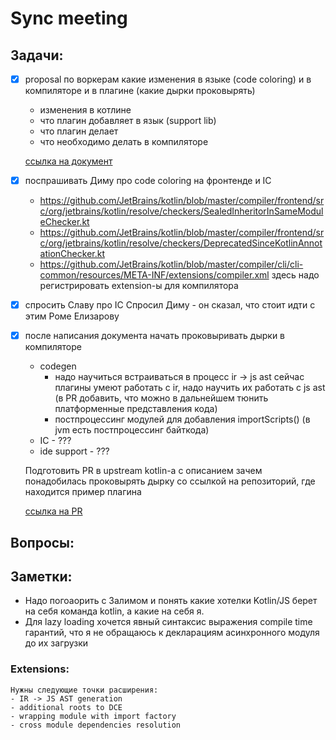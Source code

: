 # Sync meeting

## Задачи:

- [x] proposal по воркерам какие изменения в языке (code coloring) и в компиляторе и в плагине (какие дырки проковырять)
    - изменения в котлине
    - что плагин добавляет в язык (support lib)
    - что плагин делает
    - что необходимо делать в компиляторе

    [ссылка на документ](../notes/kotlin-js-compiler-changes.md)

- [x] поспрашивать Диму про code coloring на фронтенде и IC
    - https://github.com/JetBrains/kotlin/blob/master/compiler/frontend/src/org/jetbrains/kotlin/resolve/checkers/SealedInheritorInSameModuleChecker.kt
    - https://github.com/JetBrains/kotlin/blob/master/compiler/frontend/src/org/jetbrains/kotlin/resolve/checkers/DeprecatedSinceKotlinAnnotationChecker.kt
    - https://github.com/JetBrains/kotlin/blob/master/compiler/cli/cli-common/resources/META-INF/extensions/compiler.xml здесь надо регистрировать extension-ы для компилятора
- [x] спросить Славу про IC
    Спросил Диму - он сказал, что стоит идти с этим Роме Елизарову

- [x] после написания документа начать проковыривать дырки в компиляторе
    - codegen
        - надо научиться встраиваться в процесс ir -> js ast
            сейчас плагины умеют работать с ir, надо научить их работать с js ast
            (в PR добавить, что можно в дальнейшем тюнить платформенные представления кода)
        - постпроцессинг модулей для добавления importScripts() (в jvm есть постпроцессинг байткода)
    - IC - ???
    - ide support - ???

    Подготовить PR в upstream kotlin-а с описанием зачем понадобилась
    проковырять дырку со ссылкой на репозиторий, где находится пример плагина

    [ссылка на PR](https://github.com/Soarex16/kotlin/pull/2)

## Вопросы:

## Заметки:

- Надо погоаорить с Залимом и понять какие хотелки Kotlin/JS берет на себя команда kotlin, а какие на себя я.
- Для lazy loading хочется явный синтаксис выражения compile time гарантий, что я не обращаюсь к декларациям асинхронного модуля до их загрузки

### Extensions:
    Нужны следующие точки расширения:
    - IR -> JS AST generation
    - additional roots to DCE
    - wrapping module with import factory
    - cross module dependencies resolution
